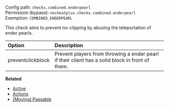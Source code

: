 Config path: `checks.combined.enderpearl`  
Permission (bypass): `nocheatplus.checks.combined.enderpearl`  
Exemption: `COMBINED_ENDERPEARL`  

This check aims to prevent no-clipping by abusing the teleportation of ender pearls.

| Option             | Description |
| :--------------    | :---------- |
| preventclickblock  | Prevent players from throwing a ender pearl if their client has a solid block in front of them. |

**Related**
* [Active](General#Active)
* [Actions](General#Actions)
* [[Moving] Passable](%5BMoving%5D-Passable)